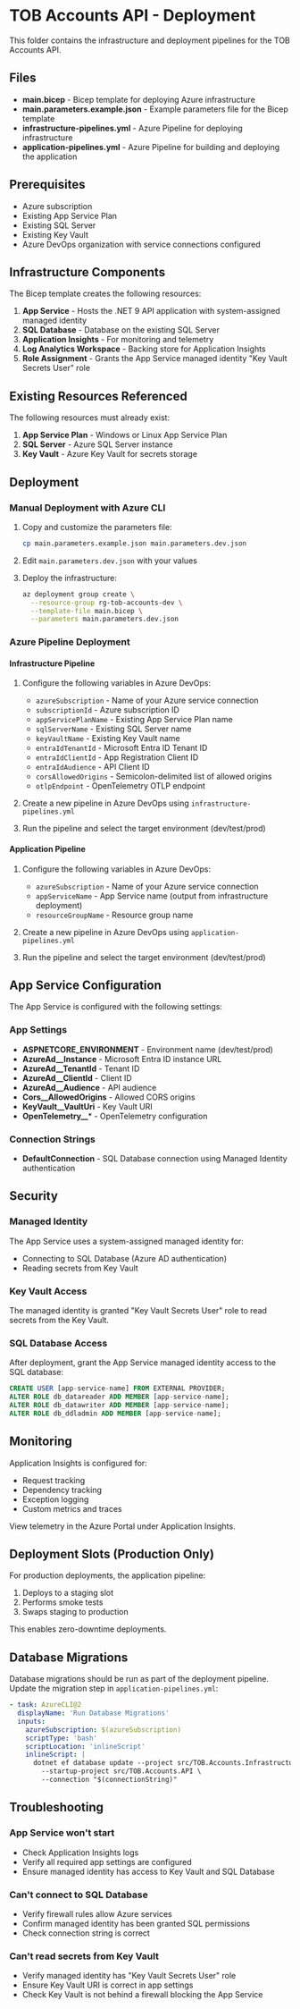 # TOB Accounts API - Deployment

This folder contains the infrastructure and deployment pipelines for the TOB Accounts API.

## Files

- **main.bicep** - Bicep template for deploying Azure infrastructure
- **main.parameters.example.json** - Example parameters file for the Bicep template
- **infrastructure-pipelines.yml** - Azure Pipeline for deploying infrastructure
- **application-pipelines.yml** - Azure Pipeline for building and deploying the application

## Prerequisites

- Azure subscription
- Existing App Service Plan
- Existing SQL Server
- Existing Key Vault
- Azure DevOps organization with service connections configured

## Infrastructure Components

The Bicep template creates the following resources:

1. **App Service** - Hosts the .NET 9 API application with system-assigned managed identity
2. **SQL Database** - Database on the existing SQL Server
3. **Application Insights** - For monitoring and telemetry
4. **Log Analytics Workspace** - Backing store for Application Insights
5. **Role Assignment** - Grants the App Service managed identity "Key Vault Secrets User" role

## Existing Resources Referenced

The following resources must already exist:

1. **App Service Plan** - Windows or Linux App Service Plan
2. **SQL Server** - Azure SQL Server instance
3. **Key Vault** - Azure Key Vault for secrets storage

## Deployment

### Manual Deployment with Azure CLI

1. Copy and customize the parameters file:
   ```bash
   cp main.parameters.example.json main.parameters.dev.json
   ```

2. Edit `main.parameters.dev.json` with your values

3. Deploy the infrastructure:
   ```bash
   az deployment group create \
     --resource-group rg-tob-accounts-dev \
     --template-file main.bicep \
     --parameters main.parameters.dev.json
   ```

### Azure Pipeline Deployment

#### Infrastructure Pipeline

1. Configure the following variables in Azure DevOps:
   - `azureSubscription` - Name of your Azure service connection
   - `subscriptionId` - Azure subscription ID
   - `appServicePlanName` - Existing App Service Plan name
   - `sqlServerName` - Existing SQL Server name
   - `keyVaultName` - Existing Key Vault name
   - `entraIdTenantId` - Microsoft Entra ID Tenant ID
   - `entraIdClientId` - App Registration Client ID
   - `entraIdAudience` - API Client ID
   - `corsAllowedOrigins` - Semicolon-delimited list of allowed origins
   - `otlpEndpoint` - OpenTelemetry OTLP endpoint

2. Create a new pipeline in Azure DevOps using `infrastructure-pipelines.yml`

3. Run the pipeline and select the target environment (dev/test/prod)

#### Application Pipeline

1. Configure the following variables in Azure DevOps:
   - `azureSubscription` - Name of your Azure service connection
   - `appServiceName` - App Service name (output from infrastructure deployment)
   - `resourceGroupName` - Resource group name

2. Create a new pipeline in Azure DevOps using `application-pipelines.yml`

3. Run the pipeline and select the target environment (dev/test/prod)

## App Service Configuration

The App Service is configured with the following settings:

### App Settings
- **ASPNETCORE_ENVIRONMENT** - Environment name (dev/test/prod)
- **AzureAd__Instance** - Microsoft Entra ID instance URL
- **AzureAd__TenantId** - Tenant ID
- **AzureAd__ClientId** - Client ID
- **AzureAd__Audience** - API audience
- **Cors__AllowedOrigins** - Allowed CORS origins
- **KeyVault__VaultUri** - Key Vault URI
- **OpenTelemetry__*** - OpenTelemetry configuration

### Connection Strings
- **DefaultConnection** - SQL Database connection using Managed Identity authentication

## Security

### Managed Identity

The App Service uses a system-assigned managed identity for:
- Connecting to SQL Database (Azure AD authentication)
- Reading secrets from Key Vault

### Key Vault Access

The managed identity is granted "Key Vault Secrets User" role to read secrets from the Key Vault.

### SQL Database Access

After deployment, grant the App Service managed identity access to the SQL database:

```sql
CREATE USER [app-service-name] FROM EXTERNAL PROVIDER;
ALTER ROLE db_datareader ADD MEMBER [app-service-name];
ALTER ROLE db_datawriter ADD MEMBER [app-service-name];
ALTER ROLE db_ddladmin ADD MEMBER [app-service-name];
```

## Monitoring

Application Insights is configured for:
- Request tracking
- Dependency tracking
- Exception logging
- Custom metrics and traces

View telemetry in the Azure Portal under Application Insights.

## Deployment Slots (Production Only)

For production deployments, the application pipeline:
1. Deploys to a staging slot
2. Performs smoke tests
3. Swaps staging to production

This enables zero-downtime deployments.

## Database Migrations

Database migrations should be run as part of the deployment pipeline. Update the migration step in `application-pipelines.yml`:

```yaml
- task: AzureCLI@2
  displayName: 'Run Database Migrations'
  inputs:
    azureSubscription: $(azureSubscription)
    scriptType: 'bash'
    scriptLocation: 'inlineScript'
    inlineScript: |
      dotnet ef database update --project src/TOB.Accounts.Infrastructure \
        --startup-project src/TOB.Accounts.API \
        --connection "$(connectionString)"
```

## Troubleshooting

### App Service won't start
- Check Application Insights logs
- Verify all required app settings are configured
- Ensure managed identity has access to Key Vault and SQL Database

### Can't connect to SQL Database
- Verify firewall rules allow Azure services
- Confirm managed identity has been granted SQL permissions
- Check connection string is correct

### Can't read secrets from Key Vault
- Verify managed identity has "Key Vault Secrets User" role
- Ensure Key Vault URI is correct in app settings
- Check Key Vault is not behind a firewall blocking the App Service
